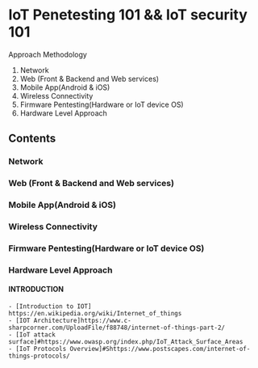 # IoT Penetesting 101 && IoT security 101

Approach Methodology 
  
  1. Network 
  2. Web (Front & Backend and Web services)
  3. Mobile App(Android & iOS)
  4. Wireless Connectivity 
  5. Firmware Pentesting(Hardware or IoT device OS)
  6. Hardware Level Approach 



## Contents
<!-- START doctoc generated TOC please keep comment here to allow auto update -->
<!-- DON'T EDIT THIS SECTION, INSTEAD RE-RUN doctoc TO UPDATE -->


### Network
### Web (Front & Backend and Web services)
### Mobile App(Android & iOS)
### Wireless Connectivity
### Firmware Pentesting(Hardware or IoT device OS)
### Hardware Level Approach

  #### INTRODUCTION
  
    - [Introduction to IOT] https://en.wikipedia.org/wiki/Internet_of_things
    - [IOT Architecture]https://www.c-sharpcorner.com/UploadFile/f88748/internet-of-things-part-2/
    - [IoT attack surface]#https://www.owasp.org/index.php/IoT_Attack_Surface_Areas
    - [IoT Protocols Overview]#Shttps://www.postscapes.com/internet-of-things-protocols/
